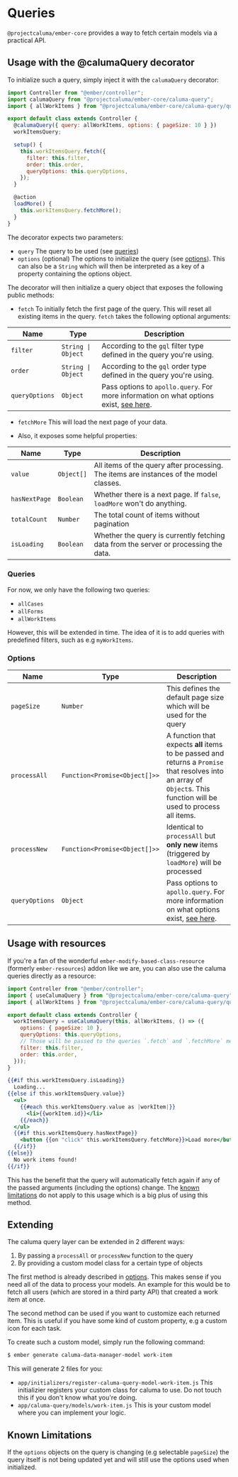 # Queries

`@projectcaluma/ember-core` provides a way to fetch certain models via a
practical API.

## Usage with the @calumaQuery decorator

To initialize such a query, simply inject it with the `calumaQuery` decorator:

```js
import Controller from "@ember/controller";
import calumaQuery from "@projectcaluma/ember-core/caluma-query";
import { allWorkItems } from "@projectcaluma/ember-core/caluma-query/queries";

export default class extends Controller {
  @calumaQuery({ query: allWorkItems, options: { pageSize: 10 } })
  workItemsQuery;

  setup() {
    this.workItemsQuery.fetch({
      filter: this.filter,
      order: this.order,
      queryOptions: this.queryOptions,
    });
  }

  @action
  loadMore() {
    this.workItemsQuery.fetchMore();
  }
}
```

The decorator expects two parameters:

- `query` The query to be used (see [queries](#queries))
- `options` (optional) The options to initialize the query (see
  [options](#options)). This can also be a `String` which will then be
  interpreted as a key of a property containing the options object.

The decorator will then initialize a query object that exposes the following
public methods:

- `fetch` To initially fetch the first page of the query. This will reset all existing items in the query. `fetch` takes the following optional arguments:

| Name           | Type               | Description                                                                                                                                                                 |
| -------------- | ------------------ | --------------------------------------------------------------------------------------------------------------------------------------------------------------------------- |
| `filter`       | `String \| Object` | According to the `gql` filter type defined in the query you're using.                                                                                                       |
| `order`        | `String \| Object` | According to the `gql` order type defined in the query you're using.                                                                                                        |
| `queryOptions` | `Object`           | Pass options to `apollo.query`. For more information on what options exist, [see here](https://www.apollographql.com/docs/react/api/core/ApolloClient/#ApolloClient.query). |

- `fetchMore` This will load the next page of your data.

- Also, it exposes some helpful properties:

| Name          | Type       | Description                                                                            |
| ------------- | ---------- | -------------------------------------------------------------------------------------- |
| `value`       | `Object[]` | All items of the query after processing. The items are instances of the model classes. |
| `hasNextPage` | `Boolean`  | Whether there is a next page. If `false`, `loadMore` won't do anything.                |
| `totalCount`  | `Number`   | The total count of items without pagination                                            |
| `isLoading`   | `Boolean`  | Whether the query is currently fetching data from the server or processing the data.   |

### Queries

For now, we only have the following two queries:

- `allCases`
- `allForms`
- `allWorkItems`

However, this will be extended in time. The idea of it is to add queries with
predefined filters, such as e.g `myWorkItems`.

### Options

| Name           | Type                          | Description                                                                                                                                                                 |
| -------------- | ----------------------------- | --------------------------------------------------------------------------------------------------------------------------------------------------------------------------- |
| `pageSize`     | `Number`                      | This defines the default page size which will be used for the query                                                                                                         |
| `processAll`   | `Function<Promise<Object[]>>` | A function that expects **all** items to be passed and returns a `Promise` that resolves into an array of `Object`s. This function will be used to process all items.       |
| `processNew`   | `Function<Promise<Object[]>>` | Identical to `processAll` but **only new** items (triggered by `loadMore`) will be processed                                                                                |
| `queryOptions` | `Object`                      | Pass options to `apollo.query`. For more information on what options exist, [see here](https://www.apollographql.com/docs/react/api/core/ApolloClient/#ApolloClient.query). |

## Usage with resources

If you're a fan of the wonderful `ember-modify-based-class-resource` (formerly
`ember-resources`) addon like we are, you can also use the caluma queries
directly as a resource:

```js
import Controller from "@ember/controller";
import { useCalumaQuery } from "@projectcaluma/ember-core/caluma-query";
import { allWorkItems } from "@projectcaluma/ember-core/caluma-query/queries";

export default class extends Controller {
  workItemsQuery = useCalumaQuery(this, allWorkItems, () => ({
    options: { pageSize: 10 },
    queryOptions: this.queryOptions,
    // Those will be passed to the queries `.fetch` and `.fetchMore` methods
    filter: this.filter,
    order: this.order,
  }));
}
```

```hbs
{{#if this.workItemsQuery.isLoading}}
  Loading...
{{else if this.workItemsQuery.value}}
  <ul>
    {{#each this.workItemsQuery.value as |workItem|}}
      <li>{{workItem.id}}</li>
    {{/each}}
  </ul>
  {{#if this.workItemsQuery.hasNextPage}}
    <button {{on "click" this.workItemsQuery.fetchMore}}>Load more</button>
  {{/if}}
{{else}}
  No work items found!
{{/if}}
```

This has the benefit that the query will automatically fetch again if any of the
passed arguments (including the options) change. The [known limitations](#known-limitations)
do not apply to this usage which is a big plus of using this method.

## Extending

The caluma query layer can be extended in 2 different ways:

1. By passing a `processAll` or `processNew` function to the query
2. By providing a custom model class for a certain type of objects

The first method is already described in [options](#options). This makes
sense if you need all of the data to process your models. An example for this
would be to fetch all users (which are stored in a third party API) that
created a work item at once.

The second method can be used if you want to customize each returned item.
This is useful if you have some kind of custom property, e.g a custom icon
for each task.

To create such a custom model, simply run the following command:

```bash
$ ember generate caluma-data-manager-model work-item
```

This will generate 2 files for you:

- `app/initializers/register-caluma-query-model-work-item.js` This initializier
  registers your custom class for caluma to use. Do not touch this if you don't
  know what you're doing.
- `app/caluma-query/models/work-item.js` This is your custom model where you
  can implement your logic.

## Known Limitations

If the `options` objects on the query is changing (e.g selectable `pageSize`)
the query itself is not being updated yet and will still use the options used
when initialized.
